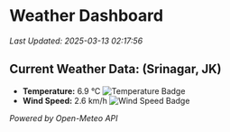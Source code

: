 
# Weather Dashboard

_Last Updated: 2025-03-13 02:17:56_

## Current Weather Data: (Srinagar, JK)
- **Temperature:** 6.9 °C ![Temperature Badge](https://img.shields.io/badge/Temperature-Low%20Temp-blue)
- **Wind Speed:** 2.6 km/h ![Wind Speed Badge](https://img.shields.io/badge/Wind%20Speed-Light%20Wind-blue)

*Powered by Open-Meteo API*
